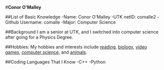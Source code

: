 #**Conor O'Malley**

##List of Basic Knowledge
-Name: Conor O'Malley
-UTK netID: comalle2
-Github Username: comalle
-Major: Computer Science

##Background
I am a senior at UTK, and I switched into computer science after going for a Physics Degree.

##Hobbies:
My hobbies and interests include [reading](https://en.wikipedia.org/wiki/Reading), [biology](https://en.wikipedia.org/wiki/Biology), [video games](https://en.wikipedia.org/wiki/PC_game#Contemporary_PC_gaming), [computer science](https://undergrad.cs.umd.edu/what-computer-science#:~:text=Computer%20Science%20is%20the%20study,design%2C%20development%2C%20and%20application.), and [animals](https://a-z-animals.com/animals/).

##Coding Languages That I Know
-C++
-Python
